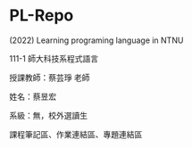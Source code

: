 # PL-Repo
(2022) Learning programing language in NTNU

111-1 師大科技系程式語言  

授課教師：蔡芸琤 老師

姓名：蔡昱宏

系級：無，校外選讀生

課程筆記區、作業連結區、專題連結區
